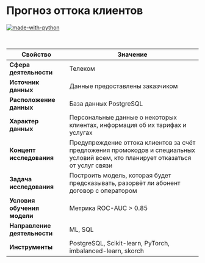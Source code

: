 # Прогноз оттока клиентов

[![made-with-python](https://img.shields.io/badge/Made%20with-Python-1f425f.svg)](https://www.python.org/)

<br>

Свойство | Значение
-|-
**Сфера деятельности** | Телеком
**Источник данных** | Данные предоставлены заказчиком
**Расположение данных** | База данных PostgreSQL
**Характер данных** | Персональные данные о некоторых клиентах, информация об их тарифах и услугах
**Концепт исследования** | Предупреждение оттока клиентов за счёт предложения промокодов и специальных условий всем, кто планирует отказаться от услуг связи
**Задача исследования** | Построить модель, которая будет предсказывать, разорвёт ли абонент договор с оператором
**Условия обучения модели** | Метрика ROC-AUC > 0.85
**Направление деятельности** | ML, SQL
**Инструменты** | PostgreSQL, Scikit-learn, PyTorch, imbalanced-learn, skorch